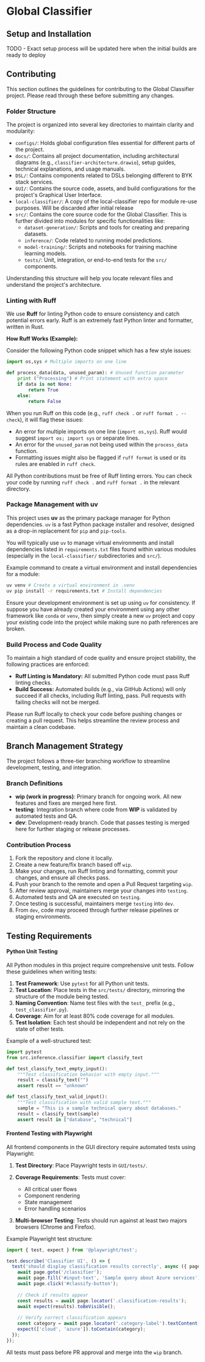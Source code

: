 # Global Classifier

## Setup and Installation
TODO - Exact setup process will be updated here when the initial builds are ready to deploy


## Contributing

This section outlines the guidelines for contributing to the Global Classifier project. Please read through these before submitting any changes.

### Folder Structure

The project is organized into several key directories to maintain clarity and modularity:

*   `configs/`: Holds global configuration files essential for different parts of the project.
*   `docs/`: Contains all project documentation, including architectural diagrams (e.g., `classifier-architecture.drawio`), setup guides, technical explanations, and usage manuals.
*   `DSL/`: Contains components related to DSLs belonging different to BYK stack services.
*   `GUI/`: Contains the source code, assets, and build configurations for the project's Graphical User Interface. 
*   `local-classifier/`: A copy of the local-classifier repo for module re-use purposes. Will be discarded after initial release
*   `src/`: Contains the core source code for the Global Classifier. This is further divided into modules for specific functionalities like:
    *   `dataset-generation/`: Scripts and tools for creating and preparing datasets.
    *   `inference/`: Code related to running model predictions.
    *   `model-training/`: Scripts and notebooks for training machine learning models.
    *   `tests/`: Unit, integration, or end-to-end tests for the `src/` components.

Understanding this structure will help you locate relevant files and understand the project's architecture.

### Linting with Ruff

We use **Ruff** for linting Python code to ensure consistency and catch potential errors early. Ruff is an extremely fast Python linter and formatter, written in Rust.

**How Ruff Works (Example):**

Consider the following Python code snippet which has a few style issues:

```python
import os,sys # Multiple imports on one line

def process_data(data, unused_param): # Unused function parameter
    print ("Processing") # Print statement with extra space
    if data is not None:
        return True
    else:
        return False
```

When you run Ruff on this code (e.g., `ruff check .` or `ruff format . --check`), it will flag these issues:

*   An error for multiple imports on one line (`import os,sys`). Ruff would suggest `import os; import sys` or separate lines.
*   An error for the `unused_param` not being used within the `process_data` function.
*   Formatting issues might also be flagged if `ruff format` is used or its rules are enabled in `ruff check`.

All Python contributions must be free of Ruff linting errors. You can check your code by running `ruff check .` and `ruff format .` in the relevant directory.

### Package Management with uv

This project uses **uv** as the primary package manager for Python dependencies. `uv` is a fast Python package installer and resolver, designed as a drop-in replacement for `pip` and `pip-tools`.

You will typically use `uv` to manage virtual environments and install dependencies listed in `requirements.txt` files found within various modules (especially in the `local-classifier/` subdirectories and `src/`).

Example command to create a virtual environment and install dependencies for a module:
```bash
uv venv # Create a virtual environment in .venv
uv pip install -r requirements.txt # Install dependencies
```
Ensure your development environment is set up using `uv` for consistency.
If suppose you have already created your environment using any other framework like `conda` or `venv`, then simply create a new `uv` project and copy your existing code into the project while making sure no path references are broken.



### Build Process and Code Quality

To maintain a high standard of code quality and ensure project stability, the following practices are enforced:

*   **Ruff Linting is Mandatory:** All submitted Python code must pass Ruff linting checks.
*   **Build Success:** Automated builds (e.g., via GitHub Actions) will only succeed if all checks, including Ruff linting, pass. Pull requests with failing checks will not be merged.

Please run Ruff locally to check your code before pushing changes or creating a pull request. This helps streamline the review process and maintain a clean codebase.



## Branch Management Strategy

The project follows a three-tier branching workflow to streamline development, testing, and integration.

### Branch Definitions

- **wip (work in progress)**: Primary branch for ongoing work. All new features and fixes are merged here first.  
- **testing**: Integration branch where code from **WIP** is validated by automated tests and QA.  
- **dev**: Development-ready branch. Code that passes testing is merged here for further staging or release processes.

### Contribution Process

1. Fork the repository and clone it locally.  
2. Create a new feature/fix branch based off `wip`.  
3. Make your changes, run Ruff linting and formatting, commit your changes, and ensure all checks pass.  
4. Push your branch to the remote and open a Pull Request targeting `wip`.  
5. After review approval, maintainers merge your changes into `testing`.  
6. Automated tests and QA are executed on `testing`.  
7. Once testing is successful, maintainers merge `testing` into `dev`.  
8. From `dev`, code may proceed through further release pipelines or staging environments.

## Testing Requirements

#### Python Unit Testing

All Python modules in this project require comprehensive unit tests. Follow these guidelines when writing tests:

1. **Test Framework**: Use `pytest` for all Python unit tests.
2. **Test Location**: Place tests in the `src/tests/` directory, mirroring the structure of the module being tested.
3. **Naming Convention**: Name test files with the `test_` prefix (e.g., `test_classifier.py`).
4. **Coverage**: Aim for at least 80% code coverage for all modules.
5. **Test Isolation**: Each test should be independent and not rely on the state of other tests.

Example of a well-structured test:

```python
import pytest
from src.inference.classifier import classify_text

def test_classify_text_empty_input():
    """Test classification behavior with empty input."""
    result = classify_text("")
    assert result == "unknown"

def test_classify_text_valid_input():
    """Test classification with valid sample text."""
    sample = "This is a sample technical query about databases."
    result = classify_text(sample)
    assert result in ["database", "technical"]
```

#### Frontend Testing with Playwright

All frontend components in the GUI directory require automated tests using Playwright:

1. **Test Directory**: Place Playwright tests in `GUI/tests/`.
2. **Coverage Requirements**: Tests must cover:
   - All critical user flows
   - Component rendering
   - State management
   - Error handling scenarios

3. **Multi-browser Testing**: Tests should run against at least two majors browsers (Chrome and Firefox).

Example Playwright test structure:

```typescript
import { test, expect } from '@playwright/test';

test.describe('Classifier UI', () => {
  test('should display classification results correctly', async ({ page }) => {
    await page.goto('/classifier');
    await page.fill('#input-text', 'Sample query about Azure services');
    await page.click('#classify-button');
    
    // Check if results appear
    const results = await page.locator('.classification-results');
    await expect(results).toBeVisible();
    
    // Verify correct classification appears
    const category = await page.locator('.category-label').textContent();
    expect(['cloud', 'azure']).toContain(category);
  });
});
```

All tests must pass before PR approval and merge into the `wip` branch.
